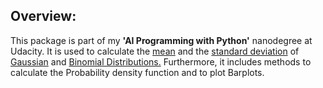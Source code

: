 
## Overview:

This package is part of my **'AI Programming with Python'** nanodegree at Udacity.
It is used to calculate the [mean](https://en.wikipedia.org/wiki/Mean) and the [standard deviation](https://en.wikipedia.org/wiki/Standard_deviation) of [Gaussian](https://en.wikipedia.org/wiki/Normal_distribution) and [Binomial Distributions.](https://en.wikipedia.org/wiki/Binomial_distribution) Furthermore, it includes methods to calculate the Probability density function and to plot Barplots.
